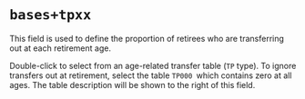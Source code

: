 # `bases+tpxx`

This field is used to define the proportion of retirees who are transferring out at each retirement age.

Double-click to select from an age-related transfer table (`TP` type).
To ignore transfers out at retirement, select the table `TP000 `which contains zero at all ages. 
The table description will be shown to the right of this field.

